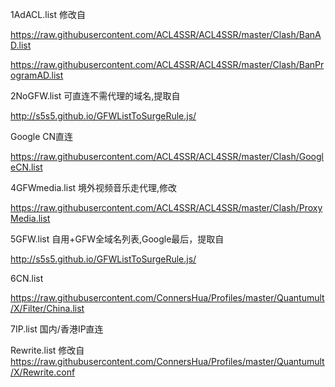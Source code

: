 1AdACL.list
修改自

https://raw.githubusercontent.com/ACL4SSR/ACL4SSR/master/Clash/BanAD.list

https://raw.githubusercontent.com/ACL4SSR/ACL4SSR/master/Clash/BanProgramAD.list

2NoGFW.list
可直连不需代理的域名,提取自

http://s5s5.github.io/GFWListToSurgeRule.js/

Google CN直连

https://raw.githubusercontent.com/ACL4SSR/ACL4SSR/master/Clash/GoogleCN.list

4GFWmedia.list
境外视频音乐走代理,修改

https://raw.githubusercontent.com/ACL4SSR/ACL4SSR/master/Clash/ProxyMedia.list

5GFW.list 
自用+GFW全域名列表,Google最后，提取自

http://s5s5.github.io/GFWListToSurgeRule.js/

6CN.list 

https://raw.githubusercontent.com/ConnersHua/Profiles/master/Quantumult/X/Filter/China.list

7IP.list 国内/香港IP直连

Rewrite.list 修改自
https://raw.githubusercontent.com/ConnersHua/Profiles/master/Quantumult/X/Rewrite.conf

